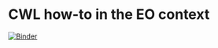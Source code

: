 # CWL how-to in the EO context

[![Binder](https://mybinder.org/badge_logo.svg)](https://mybinder.org/v2/gh/cwl-for-eo/vscode-binder/master?urlpath=git-pull%3Frepo%3Dhttps%253A%252F%252Fgithub.com%252Fcwl-for-eo%252Fcwl-how-to.git%26urlpath%3D%252Fvscode%252F%253Ffolder%253D%252Fhome%252Fjovyan%252Fcwl-how-to.git%26branch%3Dmain)
